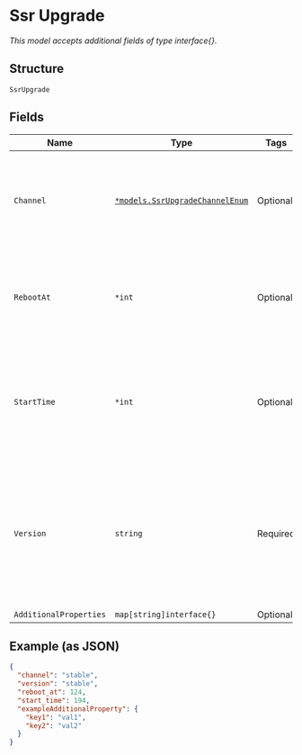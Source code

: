 
# Ssr Upgrade

*This model accepts additional fields of type interface{}.*

## Structure

`SsrUpgrade`

## Fields

| Name | Type | Tags | Description |
|  --- | --- | --- | --- |
| `Channel` | [`*models.SsrUpgradeChannelEnum`](../../doc/models/ssr-upgrade-channel-enum.md) | Optional | upgrade channel to follow. enum: `alpha`, `beta`, `stable`<br><br>**Default**: `"stable"` |
| `RebootAt` | `*int` | Optional | Reboot start time in epoch seconds, default is start_time, -1 disables reboot |
| `StartTime` | `*int` | Optional | 128T firmware download start time in epoch seconds, default is now, -1 disables download |
| `Version` | `string` | Required | 128T firmware version to upgrade (e.g. 5.3.0-93)<br><br>**Default**: `"stable"`<br><br>**Constraints**: *Minimum Length*: `1` |
| `AdditionalProperties` | `map[string]interface{}` | Optional | - |

## Example (as JSON)

```json
{
  "channel": "stable",
  "version": "stable",
  "reboot_at": 124,
  "start_time": 194,
  "exampleAdditionalProperty": {
    "key1": "val1",
    "key2": "val2"
  }
}
```

